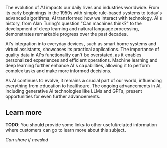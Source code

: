 The evolution of AI impacts our daily lives and industries worldwide. From its early beginnings in the 1950s with simple rule-based systems to today's advanced algorithms, AI transformed how we interact with technology. AI's history, from Alan Turing's question "Can machines think?" to the development of deep learning and natural language processing, demonstrates remarkable progress over the past decades.

AI's integration into everyday devices, such as smart home systems and virtual assistants, showcases its practical applications. The importance of quality data in AI's functionality can't be overstated, as it enables personalized experiences and efficient operations. Machine learning and deep learning further enhance AI's capabilities, allowing it to perform complex tasks and make more informed decisions.

As AI continues to evolve, it remains a crucial part of our world, influencing everything from education to healthcare. The ongoing advancements in AI, including generative AI technologies like LLMs and GPTs, present opportunities for even further advancements.

## Learn more

**TODO**: You should provide some links to other useful/related information where customers can go to learn more about this subject.

_Can share if needed_ 
